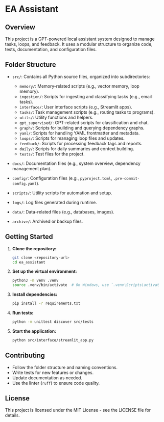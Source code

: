 # EA Assistant

## Overview
This project is a GPT-powered local assistant system designed to manage tasks, loops, and feedback. It uses a modular structure to organize code, tests, documentation, and configuration files.

## Folder Structure
- `src/`: Contains all Python source files, organized into subdirectories:
  - `memory/`: Memory-related scripts (e.g., vector memory, loop memory).
  - `ingestion/`: Scripts for ingesting and classifying tasks (e.g., email tasks).
  - `interface/`: User interface scripts (e.g., Streamlit apps).
  - `tasks/`: Task management scripts (e.g., routing tasks to programs).
  - `utils/`: Utility functions and helpers.
  - `gpt_supervised/`: GPT-related scripts for classification and chat.
  - `graph/`: Scripts for building and querying dependency graphs.
  - `yaml/`: Scripts for handling YAML frontmatter and metadata.
  - `loops/`: Scripts for managing loop files and updates.
  - `feedback/`: Scripts for processing feedback tags and reports.
  - `daily/`: Scripts for daily summaries and context building.
  - `tests/`: Test files for the project.

- `docs/`: Documentation files (e.g., system overview, dependency management plan).
- `config/`: Configuration files (e.g., `pyproject.toml`, `.pre-commit-config.yaml`).
- `scripts/`: Utility scripts for automation and setup.
- `logs/`: Log files generated during runtime.
- `data/`: Data-related files (e.g., databases, images).
- `archive/`: Archived or backup files.

## Getting Started
1. **Clone the repository:**
   ```bash
   git clone <repository-url>
   cd ea_assistant
   ```

2. **Set up the virtual environment:**
   ```bash
   python3 -m venv .venv
   source .venv/bin/activate  # On Windows, use `.venv\Scripts\activate`
   ```

3. **Install dependencies:**
   ```bash
   pip install -r requirements.txt
   ```

4. **Run tests:**
   ```bash
   python -m unittest discover src/tests
   ```

5. **Start the application:**
   ```bash
   python src/interface/streamlit_app.py
   ```

## Contributing
- Follow the folder structure and naming conventions.
- Write tests for new features or changes.
- Update documentation as needed.
- Use the linter (`ruff`) to ensure code quality.

## License
This project is licensed under the MIT License - see the LICENSE file for details.
